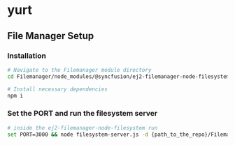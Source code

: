 # yurt

## File Manager Setup

### Installation

```bash
# Navigate to the Filemanager module directory
cd Filemanager/node_modules/@syncfusion/ej2-filemanager-node-filesystem

# Install necessary dependencies
npm i
```

### Set the PORT and run the filesystem server

```bash
# inside the ej2-filemanager-node-filesystem run
set PORT=3000 && node filesystem-server.js -d {path_to_the_repo}/Filemanager/directory/
```
